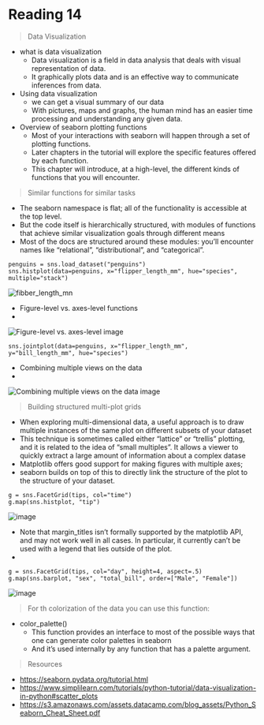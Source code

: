 # Reading 14 
> Data Visualization
- what is data visualization
  - Data visualization is a field in data analysis that deals with visual representation of data. 
  - It graphically plots data and is an effective way to communicate inferences from data.
- Using data visualization
  - we can get a visual summary of our data
  - With pictures, maps and graphs, the human mind has an easier time processing and understanding any given data.
- Overview of seaborn plotting functions 
  - Most of your interactions with seaborn will happen through a set of plotting functions.
  - Later chapters in the tutorial will explore the specific features offered by each function.
  - This chapter will introduce, at a high-level, the different kinds of functions that you will encounter.

    
> Similar functions for similar tasks
- The seaborn namespace is flat; all of the functionality is accessible at the top level.
- But the code itself is hierarchically structured, with modules of functions that achieve similar visualization goals through different means
- Most of the docs are structured around these modules: you’ll encounter names like “relational”, “distributional”, and “categorical”.
```
penguins = sns.load_dataset("penguins")
sns.histplot(data=penguins, x="flipper_length_mm", hue="species", multiple="stack")
```
![fibber_length_mn](https://seaborn.pydata.org/_images/function_overview_3_0.png)


- Figure-level vs. axes-level functions
- 
![Figure-level vs. axes-level image](https://seaborn.pydata.org/_images/function_overview_8_0.png)


```
sns.jointplot(data=penguins, x="flipper_length_mm", y="bill_length_mm", hue="species")
```
- Combining multiple views on the data
- 
![Combining multiple views on the data image](https://seaborn.pydata.org/_images/function_overview_38_0.png)


> Building structured multi-plot grids
- When exploring multi-dimensional data, a useful approach is to draw multiple instances of the same plot on different subsets of your dataset
- This technique is sometimes called either “lattice” or “trellis” plotting, and it is related to the idea of “small multiples”. It allows a viewer to quickly extract a large amount of information about a complex datase
- Matplotlib offers good support for making figures with multiple axes;
- seaborn builds on top of this to directly link the structure of the plot to the structure of your dataset.
```
g = sns.FacetGrid(tips, col="time")
g.map(sns.histplot, "tip")
```
![image](https://seaborn.pydata.org/_images/axis_grids_6_0.png)
- Note that margin_titles isn’t formally supported by the matplotlib API, and may not work well in all cases. In particular, it currently can’t be used with a legend that lies outside of the plot.
- 
```
g = sns.FacetGrid(tips, col="day", height=4, aspect=.5)
g.map(sns.barplot, "sex", "total_bill", order=["Male", "Female"])
```
![image](https://seaborn.pydata.org/_images/axis_grids_12_0.png)


> For th colorization of the data you can use this function: 
- color_palette()
  - This function provides an interface to most of the possible ways that one can generate color palettes in seaborn
  - And it’s used internally by any function that has a palette argument.


> Resources
- https://seaborn.pydata.org/tutorial.html
- https://www.simplilearn.com/tutorials/python-tutorial/data-visualization-in-python#scatter_plots
- https://s3.amazonaws.com/assets.datacamp.com/blog_assets/Python_Seaborn_Cheat_Sheet.pdf